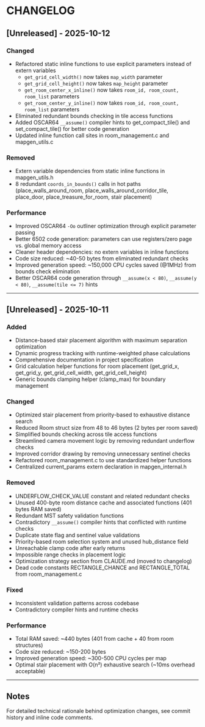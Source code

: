 # CHANGELOG

## [Unreleased] - 2025-10-12

### Changed
- Refactored static inline functions to use explicit parameters instead of extern variables
  - `get_grid_cell_width()` now takes `map_width` parameter
  - `get_grid_cell_height()` now takes `map_height` parameter
  - `get_room_center_x_inline()` now takes `room_id, room_count, room_list` parameters
  - `get_room_center_y_inline()` now takes `room_id, room_count, room_list` parameters
- Eliminated redundant bounds checking in tile access functions
- Added OSCAR64 `__assume()` compiler hints to get_compact_tile() and set_compact_tile() for better code generation
- Updated inline function call sites in room_management.c and mapgen_utils.c

### Removed
- Extern variable dependencies from static inline functions in mapgen_utils.h
- 8 redundant `coords_in_bounds()` calls in hot paths (place_walls_around_room, place_walls_around_corridor_tile, place_door, place_treasure_for_room, stair placement)

### Performance
- Improved OSCAR64 `-Oo` outliner optimization through explicit parameter passing
- Better 6502 code generation: parameters can use registers/zero page vs. global memory access
- Cleaner header dependencies: no extern variables in inline functions
- Code size reduced: ~40-50 bytes from eliminated redundant checks
- Improved generation speed: ~150,000 CPU cycles saved (@1MHz) from bounds check elimination
- Better OSCAR64 code generation through `__assume(x < 80)`, `__assume(y < 80)`, `__assume(tile <= 7)` hints

---

## [Unreleased] - 2025-10-11

### Added
- Distance-based stair placement algorithm with maximum separation optimization
- Dynamic progress tracking with runtime-weighted phase calculations
- Comprehensive documentation in project specification
- Grid calculation helper functions for room placement (get_grid_x, get_grid_y, get_grid_cell_width, get_grid_cell_height)
- Generic bounds clamping helper (clamp_max) for boundary management

### Changed
- Optimized stair placement from priority-based to exhaustive distance search
- Reduced Room struct size from 48 to 46 bytes (2 bytes per room saved)
- Simplified bounds checking across tile access functions
- Streamlined camera movement logic by removing redundant underflow checks
- Improved corridor drawing by removing unnecessary sentinel checks
- Refactored room_management.c to use standardized helper functions
- Centralized current_params extern declaration in mapgen_internal.h

### Removed
- UNDERFLOW_CHECK_VALUE constant and related redundant checks
- Unused 400-byte room distance cache and associated functions (401 bytes RAM saved)
- Redundant MST safety validation functions
- Contradictory `__assume()` compiler hints that conflicted with runtime checks
- Duplicate state flag and sentinel value validations
- Priority-based room selection system and unused hub_distance field
- Unreachable clamp code after early returns
- Impossible range checks in placement logic
- Optimization strategy section from CLAUDE.md (moved to changelog)
- Dead code constants RECTANGLE_CHANCE and RECTANGLE_TOTAL from room_management.c

### Fixed
- Inconsistent validation patterns across codebase
- Contradictory compiler hints and runtime checks

### Performance
- Total RAM saved: ~440 bytes (401 from cache + 40 from room structures)
- Code size reduced: ~150-200 bytes
- Improved generation speed: ~300-500 CPU cycles per map
- Optimal stair placement with O(n²) exhaustive search (~10ms overhead acceptable)

---

## Notes
For detailed technical rationale behind optimization changes, see commit history and inline code comments.
